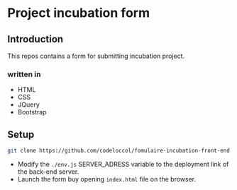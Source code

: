 # Project incubation form

## Introduction

This repos contains a form for submitting incubation project.

### written in

- HTML
- CSS
- JQuery
- Bootstrap

## Setup

```sh
git clone https://github.com/codeloccol/fomulaire-incubation-front-end
```

- Modify the `./env.js` SERVER_ADRESS variable to the deployment link of the back-end server.
- Launch the form buy opening `index.html` file on the browser.
